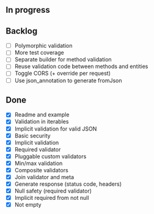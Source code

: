 In progress
-----------

Backlog
-------
 * [ ] Polymorphic validation
 * [ ] More test coverage
 * [ ] Separate builder for method validation
 * [ ] Reuse validation code between methods and entities
 * [ ] Toggle CORS (+ override per request)
 * [ ] Use json_annotation to generate fromJson
 
Done
----
 * [x] Readme and example
 * [x] Validation in iterables
 * [x] Implicit validation for valid JSON
 * [x] Basic security
 * [x] Implicit validation
 * [x] Required validator
 * [x] Pluggable custom validators
 * [x] Min/max validation
 * [x] Composite validators
 * [x] Join validator and meta
 * [x] Generate response (status code, headers)
 * [x] Null safety (required validator)
 * [x] Implicit required from not null
 * [x] Not empty
